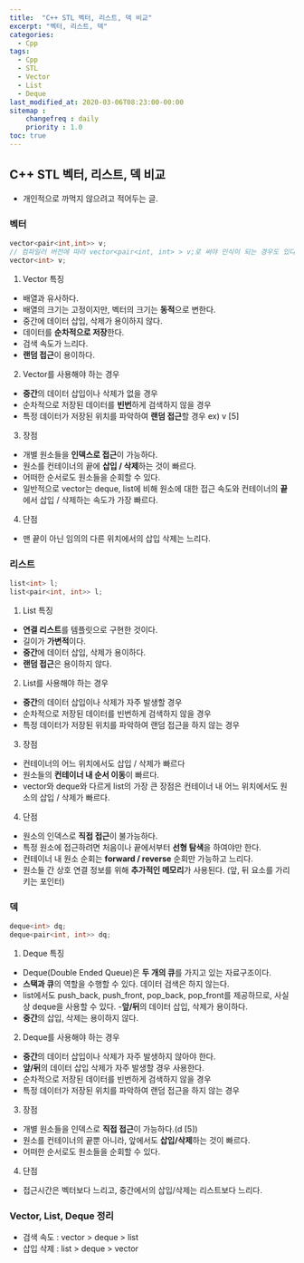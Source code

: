 ```yaml
---
title:  "C++ STL 벡터, 리스트, 덱 비교"
excerpt: "벡터, 리스트, 덱"
categories:
  - Cpp
tags:
  - Cpp
  - STL
  - Vector
  - List
  - Deque
last_modified_at: 2020-03-06T08:23:00-00:00
sitemap :
    changefreq : daily
    priority : 1.0
toc: true
---
```


## C++ STL 벡터, 리스트, 덱 비교
- 개인적으로 까먹지 않으려고 적어두는 글.

### 벡터 <Vector>
```cpp
vector<pair<int,int>> v; 
// 컴파일러 버전에 따라 vector<pair<int, int> > v;로 써야 인식이 되는 경우도 있다.
vector<int> v;
```
1) Vector 특징
- 배열과 유사하다.
- 배열의 크기는 고정이지만, 벡터의 크기는 **동적**으로 변한다.
- 중간에 데이터 삽입, 삭제가 용이하지 않다.
- 데이터를 **순차적으로 저장**한다.
- 검색 속도가 느리다.
- **랜덤 접근**이 용이하다.

2) Vector를 사용해야 하는 경우
- **중간**의 데이터 삽입이나 삭제가 없을 경우
- 순차적으로 저장된 데이터를 **빈번**하게 검색하지 않을 경우
- 특정 데이터가 저장된 위치를 파악하여 **랜덤 접근**할 경우 ex) v [5]

3) 장점
- 개별 원소들을 **인덱스로 접근**이 가능하다.
- 원소를 컨테이너의 끝에 **삽입 / 삭제**하는 것이 빠르다.
- 어떠한 순서로도 원소들을 순회할 수 있다.
- 일반적으로 vector는 deque, list에 비해 원소에 대한 접근 속도와 컨테이너의 **끝**에서 삽입 / 삭제하는 속도가 가장 빠르다.

4) 단점
- 맨 끝이 아닌 임의의 다른 위치에서의 삽입 삭제는 느리다.

### 리스트 <List>
```cpp
list<int> l;
list<pair<int, int>> l;
```
1) List 특징
- **연결 리스트**를 템플릿으로 구현한 것이다.
- 길이가 **가변적**이다.
- **중간**에 데이터 삽입, 삭제가 용이하다.
- **랜덤 접근**은 용이하지 않다.

2) List를 사용해야 하는 경우
- **중간**의 데이터 삽입이나 삭제가 자주 발생할 경우
- 순차적으로 저장된 데이터를 빈번하게 검색하지 않을 경우
- 특정 데이터가 저장된 위치를 파악하여 랜덤 접근을 하지 않는 경우

3) 장점
- 컨테이너의 어느 위치에서도 삽입 / 삭제가 빠르다
- 원소들의 **컨테이너 내 순서 이동**이 빠르다.
- vector와 deque와 다르게 list의 가장 큰 장점은 컨테이너 내 어느 위치에서도 원소의 삽입 / 삭제가 빠르다.

4) 단점
- 원소의 인덱스로 **직접 접근**이 불가능하다.
- 특정 원소에 접근하려면 처음이나 끝에서부터 **선형 탐색**을 하여야만 한다.
- 컨테이너 내 원소 순회는 **forward / reverse** 순회만 가능하고 느리다.
- 원소들 간 상호 연결 정보를 위해 **추가적인 메모리**가 사용된다. (앞, 뒤 요소를 가리키는 포인터)

### 덱 <Deque>
```cpp
deque<int> dq;
deque<pair<int, int>> dq;
```
1) Deque 특징
- Deque(Double Ended Queue)은 **두 개의 큐**를 가지고 있는 자료구조이다.
- **스택과 큐**의 역할을 수행할 수 있다. 데이터 검색은 하지 않는다.
- list에서도 push_back, push_front, pop_back, pop_front를 제공하므로, 사실상 deque을 사용할 수 있다.
-**앞/뒤**의 데이터 삽입, 삭제가 용이하다.
- **중간**의 삽입, 삭제는 용이하지 않다.

2) Deque를 사용해야 하는 경우
- **중간**의 데이터 삽입이나 삭제가 자주 발생하지 않아야 한다.
- **앞/뒤**의 데이터 삽입 삭제가 자주 발생할 경우 사용한다.
- 순차적으로 저장된 데이터를 빈번하게 검색하지 않을 경우
- 특정 데이터가 저장된 위치를 파악하여 랜덤 접근을 하지 않는 경우

3) 장점
- 개별 원소들을 인덱스로 **직접 접근**이 가능하다.(d [5])
- 원소를 컨테이너의 끝뿐 아니라, 앞에서도 **삽입/삭제**하는 것이 빠르다.
- 어떠한 순서로도 원소들을 순회할 수 있다.

4) 단점
- 접근시간은 벡터보다 느리고, 중간에서의 삽입/삭제는 리스트보다 느리다.

### Vector, List, Deque 정리
- 검색 속도 : vector > deque > list
- 삽입 삭제 : list > deque > vector